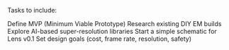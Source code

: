 Tasks to include:

 Define MVP (Minimum Viable Prototype)
 Research existing DIY EM builds
 Explore AI-based super-resolution libraries
 Start a simple schematic for Lens v0.1
 Set design goals (cost, frame rate, resolution, safety)
